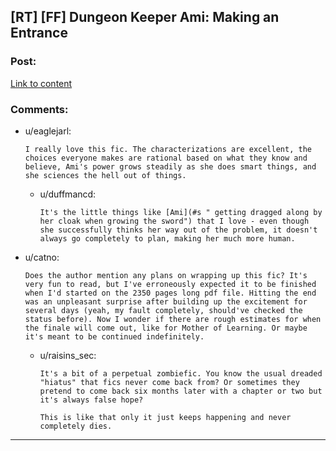 ## [RT] [FF] Dungeon Keeper Ami: Making an Entrance

### Post:

[Link to content](https://forums.sufficientvelocity.com/threads/dungeon-keeper-ami-sailor-moon-dungeon-keeper.31639/page-6#post-6962734)

### Comments:

- u/eaglejarl:
  ```
  I really love this fic. The characterizations are excellent, the choices everyone makes are rational based on what they know and believe, Ami's power grows steadily as she does smart things, and she sciences the hell out of things.
  ```

  - u/duffmancd:
    ```
    It's the little things like [Ami](#s " getting dragged along by her cloak when growing the sword") that I love - even though she successfully thinks her way out of the problem, it doesn't always go completely to plan, making her much more human.
    ```

- u/catno:
  ```
  Does the author mention any plans on wrapping up this fic? It's very fun to read, but I've erroneously expected it to be finished when I'd started on the 2350 pages long pdf file. Hitting the end was an unpleasant surprise after building up the excitement for several days (yeah, my fault completely, should've checked the status before). Now I wonder if there are rough estimates for when the finale will come out, like for Mother of Learning. Or maybe it's meant to be continued indefinitely.
  ```

  - u/raisins_sec:
    ```
    It's a bit of a perpetual zombiefic. You know the usual dreaded "hiatus" that fics never come back from? Or sometimes they pretend to come back six months later with a chapter or two but it's always false hope?

    This is like that only it just keeps happening and never completely dies.
    ```

---

